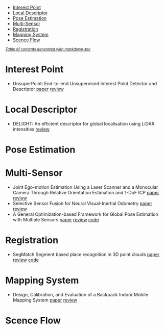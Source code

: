 - [Interest Point](#interest-point)
- [Local Descriptor](#local-descriptor)
- [Pose Estimation](#pose-estimation)
- [Multi-Sensor](#multi-sensor)
- [Registration](#registration)
- [Mapping System](#mapping-system)
- [Scence Flow](#scence-flow)

<small><i><a href='http://ecotrust-canada.github.io/markdown-toc/'>Table of contents generated with markdown-toc</a></i></small>

# Interest Point
- UnsuperPoint: End-to-end Unsupervised Interest Point Detector and Descriptor [paper](https://arxiv.org/pdf/1907.04011.pdf) [review]()

# Local Descriptor
- DELIGHT: An efficient descriptor for global localisation using LiDAR intensities [review](http://blog.leanote.com/post/jinbin_tan@icloud.com/845884a33010)

# Pose Estimation
# Multi-Sensor
- Joint Ego-motion Estimation Using a Laser Scanner and a Monocular Camera Through Relative Orientation Estimation and 1-DoF ICP [paper](http://www.ipb.uni-bonn.de/wp-content/papercite-data/pdf/huang2018iros.pdf) [review](http://blog.leanote.com/post/jinbin_tan@icloud.com/Paper-Reading-Joint-Ego-motion-Estimation)
- Selective Sensor Fusion for Neural Visual-Inertial Odometry [paper](http://openaccess.thecvf.com/content_CVPR_2019/html/Chen_Selective_Sensor_Fusion_for_Neural_Visual-Inertial_Odometry_CVPR_2019_paper.html) [review](http://blog.leanote.com/post/jinbin_tan@icloud.com/%E5%9F%BA%E4%BA%8E%E6%B7%B1%E5%BA%A6%E5%AD%A6%E4%B9%A0%E7%9A%84%E5%8F%AF%E9%80%89%E6%8B%A9VIO)
- A General Optimization-based Framework for Global Pose Estimation with Multiple Sensors [paper]() [review](http://blog.leanote.com/post/jinbin_tan@icloud.com/dfb4fdf4e398) [code](https://github.com/HKUST-Aerial-Robotics/VINS-Fusion) 

# Registration
- SegMatch Segment based place recognition in 3D point clouds [paper](https://www.researchgate.net/publication/318693876_SegMatch_Segment_based_place_recognition_in_3D_point_clouds) [review](http://blog.leanote.com/post/jinbin_tan@icloud.com/SegMatch) [code](https://github.com/ethz-asl/segmatch)

# Mapping System
- Design, Calibration, and Evaluation of a Backpack Indoor Mobile Mapping System [paper](https://www.mdpi.com/2072-4292/11/8/905/pdf-vor) [review](http://blog.leanote.com/post/jinbin_tan@icloud.com/2127337f63e5)

# Scence Flow
